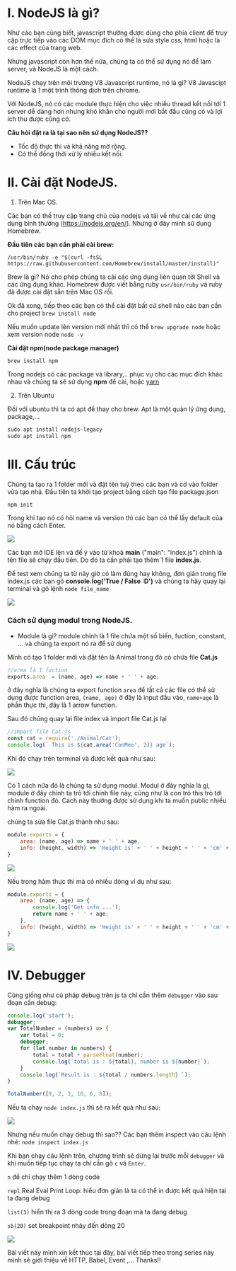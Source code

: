 # I. NodeJS là gì?
Như các bạn cũng biết, javascript thường được dùng cho phía client để truy cập trực tiếp vào các DOM mục đích có thể là sửa style css, html hoặc là các effect của trang web. 

Nhưng javascript còn hơn thế nữa, chúng ta có thể sử dụng nó để làm server, và NodeJS là một cách.

NodeJS chạy trên môi trường V8 Javascript runtime, nó là gì? V8 Javascipt runtime là 1 một trình thông dịch trên chrome. 

Với NodeJS, nó có các module thực hiện cho việc nhiều thread kết nối tới 1 server dễ dàng hơn nhưng khó khăn cho người mới bắt đầu cũng có và lợi ích thu được cũng có.

**Câu hỏi đặt ra là tại sao nên sử dụng NodeJS??**
- Tốc độ thực thi và khả năng mở rộng.
- Có thể đồng thời xử lý nhiều kết nối.

# II. Cài đặt NodeJS.
1. Trên Mac OS.

Các bạn có thể truy cập trang chủ của nodejs và tải về như cài các ứng dụng bình thường (https://nodejs.org/en/).
Nhưng ở đây mình sử dụng Homebrew.

**Đầu tiên các bạn cần phải cài brew:**
```shell
/usr/bin/ruby -e "$(curl -fsSL https://raw.githubusercontent.com/Homebrew/install/master/install)"
```
Brew là gì? Nó cho phép chúng ta cài các ứng dụng liên quan tới Shell và các ứng dụng khác. Homebrew được viết bằng ruby `usr/bin/ruby` và ruby đã được cài đặt sẵn trên Mac OS rồi.

Ok đã xong, tiếp theo các bạn có thể cài đặt bất cứ shell nào các bạn cần cho project
```brew install node```

Nếu muốn update lên version mới nhất thì có thể ``` brew upgrade node ``` hoặc xem version node ``` node -v ```

**Cài đặt npm(node package manager)**

```brew install npm```

Trong nodejs có các package và library,.. phục vụ cho các mục đích khác nhau và chúng ta sẽ sử dụng **npm** để cài, hoặc [yarn](https://yarnpkg.com/en/)

2. Trên Ubuntu

Đối với ubuntu thì ta có apt để thay cho brew. Apt là một quản lý ứng dụng, package,... 
```markdown
sudo apt install nodejs-legacy
sudo apt install npm
```
# III. Cấu trúc
Chúng ta tạo ra 1 folder mới và đặt tên tuỳ theo các bạn và cd vào folder vừa tạo nhá.
Đầu tiên ta khời tạo project bằng cách tạo file package.json 
```php
npm init
```
Trong khi tạo nó có hỏi name và version thì các bạn có thể lấy default của nó bằng cách Enter.

![](https://images.viblo.asia/9ca38d62-899f-4bfd-a1bd-77e4bd80e30f.png)

Các bạn mở IDE lên và để ý vào từ khoá **main** ("main": "index.js") chính là tên file sẽ chạy đầu tiên. Do đó ta cần phải tạo thêm 1 file **index.js**.

Để test xem chúng ta từ nãy giờ có làm đúng hay không, đơn giản trong file index.js các bạn gõ **console.log('True / False :D')** và chúng ta hãy quay lại terminal và gõ lệnh `node file_name`

![](https://images.viblo.asia/1388a424-9d66-4635-93a6-e52045b04f03.png)

### Cách sử dụng modul trong NodeJS.
- Module là gì? module chính là 1 file chứa một số biến, fuction, constant, ... và chúng ta export nó ra để sử dụng

Mính có tạo 1 folder mới và đặt tên là Animal trong đó có chứa file **Cat.js**
```javascript:js:Cat.js
//area là 1 fuction
exports.area  = (name, age) => name + ' ' + age;
```
ở đây nghĩa là chúng ta export function `area` để tất cả các file có thể sử dụng được function area, `(name, age)` ở đây là input đầu vào, `name+age` là phần thực thi, đây là 1 arrow function.

Sau đó chúng quay lại file index và import file Cat.js lại
```javascript:js:index.js
//import file Cat.js
const cat = require('./Animal/Cat');
console.log(` This is ${cat.area('ConMeo', 2)} age`);
```
Khi đó chạy trên terminal và được kết quả như sau: 

![](https://images.viblo.asia/b40ed384-dfed-4b12-8736-fdda17feb96f.png)

Có 1 cách nữa đó là chúng ta sử dụng modul. Modul ở đây nghĩa là gì, module ở đây chính ta trỏ tới chính file này, cũng như là con trỏ this trỏ tới chính function đó. Cách này thường được sử dụng khi ta muốn public nhiều hàm ra ngoài.

chúng ta sửa file Cat.js thành như sau: 
```python:js:Cat.js
module.exports = {
    area: (name, age) => name + ' ' + age,
    info: (height, width) => 'Height is' + ' ' + height + ' ' + 'cm' + ' ' + 'Width is' + ' ' + width + ' ' + 'cm',
}
```

![](https://images.viblo.asia/665e7ec0-e184-499b-abcd-08d66a3b7645.png)

Nếu trong hàm thực thi mà có nhiều dòng ví dụ như sau:

```javascript:js:Cat.js
module.exports = {
    area: (name, age) => {
        console.log('Get info ...');
        return name + ' ' + age;
    },
    info: (height, width) => 'Height is' + ' ' + height + ' ' + 'cm' + ' ' + 'Width is' + ' ' + width + ' ' + 'cm'
}
```
![](https://images.viblo.asia/7450a532-77e9-4198-a631-8c855b66335e.png)

# IV. Debugger
Cũng giống như cú pháp debug trên js ta chỉ cần thêm `debugger` vào sau đoạn cần debug: 
```rust:js:index.js
console.log('start');
debugger;
var TotalNumber = (numbers) => {
    var total = 0;
    debugger;
    for (let number in numbers) {
        total = total + parseFloat(number);
        console.log(`total is : ${total}, number is ${number}`);
    }
    console.log(`Result is : ${total / numbers.length} `);
}

TotalNumber([9, 2, 3, 10, 6, 8]);
```

Nếu ta chạy `node index.js` thì sẽ ra kết quả như sau:

![](https://images.viblo.asia/065c0f49-e100-4758-9bdd-56aba6ea1b51.png)

Nhưng nếu muốn chạy debug thì sao?? Các bạn thêm inspect vào câu lệnh nhé: `node inspect index.js`

Khi bạn chạy câu lệnh trên, chương trình sẽ dừng lại trước mỗi `debugger` và khi muốn tiếp tục chạy ta chỉ cần gõ `c` và `Enter`. 

`n` để chỉ chạy thêm 1 dòng code

`repl` Real Eval Print Loop: hiểu đơn giản là ta có thể in được kết quả hiện tại ta đang debug

`list(3)` hiển thị ra 3 dòng code trong đoạn mà ta đang debug

`sb(20)` set breakpoint nhảy đến dòng 20

![](https://images.viblo.asia/2bb28a8b-bf8c-4565-9c92-5dc92a7c7aad.png)

Bài viết này mình xin kết thúc tại đây, bài viết tiếp theo trong series này mình sẽ giời thiệu về HTTP, Babel, Event ,... Thanks!!